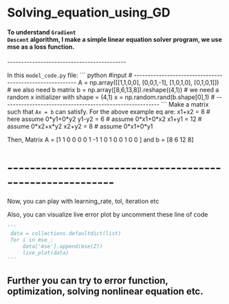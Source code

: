 # Solving_equation_using_GD
#### To understand <code><b style="font:solid; color:'blue'">Gradient Descent</b></code> algorithm, I make a simple linear equation solver program, we use mse as a loss function.
<p>-------------------------------------------</p>
In this <code>model_code.py</code> file:
``` python
#input 
# ---------------------------------------------------------
A = np.array([[1,1,0,0], [0,0,1,-1], [1,0,1,0], [0,1,0,1]])
# we also need b matrix
b = np.array([8,6,13,8]).reshape((4,1))
# we need a random x initializer with shape = (4,1)
x = np.random.rand(b.shape[0],1) 
# ---------------------------------------------------------
```
Make a matrix such that <code>Ax = b</code> can satisfy.
For the above example eq are:
x1+x2 = 8   # here assume 0*y1+0*y2
y1-y2 = 6   # assume 0*x1+0*x2
x1+y1 = 12  # assume 0*x2+x*y2
x2+y2 = 8   # assume 0*x1+0*y1

Then, 
Matrix A = [1 1 0 0
            0 0 1 -1
            1 0 1 0
            0 1 0 0
            ]
and b = [8 6 12 8]
# ---------------------------------------------------------

Now, you can play with learning_rate, tol, iteration etc



Also, you can visualize live error plot by uncomment these line of code
``` python
'''
 data = collections.defaultdict(list)
 for i in mse_:
     data['mse'].append(mse(Z))
     live_plot(data)
'''   
```
## Further you can try to error function, optimization, solving nonlinear equation etc.

